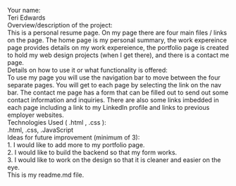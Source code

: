 Your name: <br>
    Teri Edwards <br>
Overview/description of the project: <br>
    This is a personal resume page.  On my page there are four main files / links on the page.  The home page is my personal summary, the work expereince page provides details on my work expereience, the portfolio page is created to hold my web design projects (when I get there), and there is a contact me page.  <br>
Details on how to use it or what functionality is offered: <br>
    To use my page you will use the navigation bar to move between the four separate pages.  You will get to each page by selecting the link on the nav bar.  The contact me page has a form that can be filled out to send out some contact information and inquiries.  There are also some links imbedded in each page including a link to my LinkedIn profile and links to previous employer websites.  <br>
Technologies Used ( .html , .css ): <br>
    .html, .css, .JavaScript <br>
Ideas for future improvement (minimum of 3): <br>
    1. I would like to add more to my portfolio page. <br>
    2. I would like to build the backend so that my form works. <br>
    3. I would like to work on the design so that it is cleaner and easier on the eye. <br>
This is my readme.md file. <br>